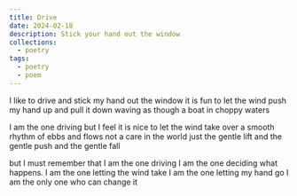 ```yaml
---
title: Drive
date: 2024-02-18
description: Stick your hand out the window
collections:
  - poetry
tags:
  - poetry
  - poem
---
```


I like to drive and stick my hand out the window it is fun to let the wind push
my hand up and pull it down waving as though a boat in choppy waters

I am the one driving but I feel it is nice to let the wind take over a smooth
rhythm of ebbs and flows not a care in the world just the gentle lift and the
gentle push and the gentle fall

but I must remember that I am the one driving I am the one deciding what
happens. I am the one letting the wind take I am the one letting my hand go I am
the only one who can change it

